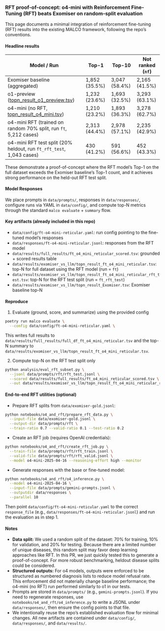 ### RFT proof-of-concept: o4-mini with Reinforcement Fine-Tuning (RFT) beats Exomiser on random-split evaluation

This page documents a minimal integration of reinforcement fine-tuning (RFT) results into the existing MALCO framework, following the repo’s conventions.

#### Headline results

| Model / Run                                                                 | Top-1                | Top-10               | Not ranked (`nf`)      |
|----------------------------------------------------------------------------|----------------------|----------------------|------------------------|
| Exomiser baseline (aggregated)                                             | 1,852 (35.5%)        | 3,047 (58.4%)        | 2,165 (41.5%)          |
| o1-preview ([topn_result_o1_preview.tsv](data/results/exomiser_vs_llm/topn_result_o1_preview.tsv)) | 1,232 (23.6%)        | 1,693 (32.5%)        | 3,293 (63.1%)          |
| o4-mini (no RFT, [topn_result_o4_mini.tsv](data/results/exomiser_vs_llm/topn_result_o4_mini.tsv)) | 1,210 (23.2%)        | 1,893 (36.3%)        | 3,278 (62.7%)          |
| o4-mini RFT (trained on random 70% split, run `ft`, 5,212 cases)           | 2,313 (44.4%)        | 2,978 (57.1%)        | 2,235 (42.9%)          |
| o4-mini RFT test split (20% heldout, run `ft_rft_test`, 1,043 cases)       | 430 (41.2%)          | 591 (56.6%)          | 452 (43.3%)            |

These demonstrate a proof-of-concept where the RFT model’s Top-1 on the full dataset exceeds the Exomiser baseline’s Top-1 count, and it achieves strong performance on the held-out RFT test split.

#### Model Responses
We place prompts in `data/prompts/`, responses in `data/responses/`, configure runs via YAML in `data/config/`, and compute top-N metrics through the standard `malco evaluate` + `summary` flow.

#### Key artifacts (already included in this repo)
- `data/config/ft-o4-mini-reticular.yaml`: run config pointing to the fine-tuned model’s responses
- `data/responses/ft-o4-mini-reticular.jsonl`: responses from the RFT model
- `data/results/full_results/ft_o4_mini_reticular_scored.tsv`: grounded + scored results table
- `data/results/exomiser_vs_llm/topn_result_ft_o4_mini_reticular.tsv`: top-N for full dataset using the RFT model (run = `ft`)
- `data/results/exomiser_vs_llm/topn_result_ft_o4_mini_reticular_rft_test.tsv`: top-N for the RFT test split (run = `ft_rft_test`)
- `data/results/exomiser_vs_llm/topn_result_Exomiser.tsv`: Exomiser baseline top-N


#### Reproduce
1) Evaluate (ground, score, and summarize) using the provided config

```bash
poetry run malco evaluate \
  --config data/config/ft-o4-mini-reticular.yaml \
```

This writes full results to `data/results/full_results/full_df_ft_o4_mini_reticular.tsv` and the top-N summary to `data/results/exomiser_vs_llm/topn_result_ft_o4_mini_reticular.tsv`.

2) Compute top-N on the RFT test split only

```bash
python analysis/eval_rft_subset.py \
  --jsonl data/prompts/rft/rft_test.jsonl \
  --scored data/results/full_results/ft_o4_mini_reticular_scored.tsv \
  --out data/results/exomiser_vs_llm/topn_result_ft_o4_mini_reticular_rft_test.tsv
```

#### End-to-end RFT utilities (optional)
- Prepare RFT splits from `data/exomiser-gold.jsonl`:

```bash
python notebooks/o4_and_rft/prepare_rft_data.py \
  --input-file data/exomiser-gold.jsonl \
  --output-dir data/prompts/rft \
  --train-ratio 0.7 --valid-ratio 0.1 --test-ratio 0.2
```

- Create an RFT job (requires OpenAI credentials):

```bash
python notebooks/o4_and_rft/create_rft_job.py \
  --train-file data/prompts/rft/rft_train.jsonl \
  --valid-file data/prompts/rft/rft_valid.jsonl \
  --model o4-mini-2025-04-16 --reasoning-effort high --monitor
```

- Generate responses with the base or fine-tuned model:

```bash
python notebooks/o4_and_rft/o4_inference.py \
  --model o4-mini-2025-04-16 \
  --input-file data/prompts/gemini-prompts.jsonl \
  --outputdir data/responses \
  --parallel 10
```

Then point `data/config/ft-o4-mini-reticular.yaml` to the correct `response_file` (e.g., `data/responses/ft-o4-mini-reticular.jsonl`) and run the evaluation as in step 1.

#### Notes

- **Data split:** We used a random split of the dataset: 70% for training, 10% for validation, and 20% for testing. Because there are a limited number of unique diseases, this random split may favor deep learning approaches like RFT. In this PR, we just quickly tested this to generate a proof-of-concept. For more robust benchmarking, heldout disease splits could be considered.
- **Structured outputs:** For o4 models, outputs were enforced to be structured as numbered diagnosis lists to reduce model refusal rate. This enforcement did not materially change baseline performance; the o4-mini (no RFT) run performed similarly to o1 in our tests.
- Prompts are stored in `data/prompts/` (e.g., `gemini-prompts.jsonl`). If you need to regenerate responses, use `notebooks/o4_and_rft/o4_inference.py` to write a JSONL under `data/responses/`, then ensure the config points to that file.
- We intentionally reuse the repo’s established evaluation flow for minimal changes. All new artifacts are contained under `data/config/`, `data/responses/`, and `data/results/`.